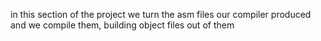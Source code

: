 in this section of the project we turn the asm files our compiler produced and we compile them, building object files out of them